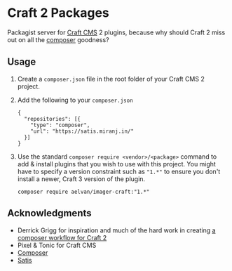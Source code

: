 Craft 2 Packages
================
Packagist server for [Craft CMS] 2 plugins, because why should Craft 2 miss out on
all the [composer][] goodness?

[composer]:https://getcomposer.org/
[craft cms]:https://craftcms.com/



Usage
-----
1.  Create a `composer.json` file in the root folder of your Craft CMS 2 project.

2.  Add the following to your `composer.json`
    ```
    {
      "repositories": [{
        "type": "composer",
        "url": "https://satis.miranj.in/"
      }]
    }
    ```

3.  Use the standard `composer require <vendor>/<package>` command to add & install plugins
    that you wish to use with this project. You might have to specify a version constraint
    such as `"1.*"` to ensure you don't install a newer, Craft 3 version of the plugin.
    ```
    composer require aelvan/imager-craft:"1.*"
    ```



Acknowledgments
---------------
- Derrick Grigg for inspiration and much of the hard work in creating [a composer workflow for Craft 2](https://dgrigg.com/blog/setting-up-a-craftcms-website-and-plugins-with-composer)
- Pixel & Tonic for Craft CMS
- [Composer][]
- [Satis](https://github.com/composer/satis)
